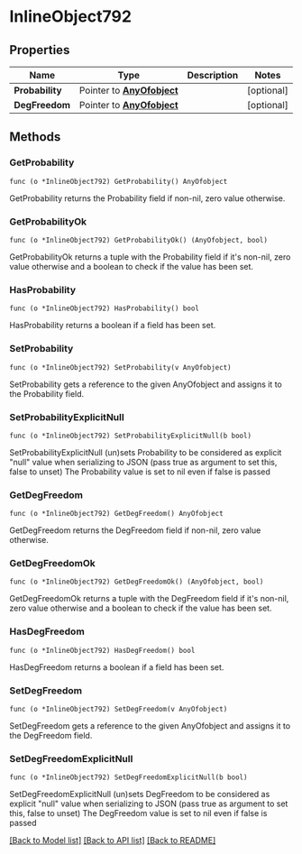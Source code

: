 # InlineObject792

## Properties

Name | Type | Description | Notes
------------ | ------------- | ------------- | -------------
**Probability** | Pointer to [**AnyOfobject**](anyOf&lt;object&gt;.md) |  | [optional] 
**DegFreedom** | Pointer to [**AnyOfobject**](anyOf&lt;object&gt;.md) |  | [optional] 

## Methods

### GetProbability

`func (o *InlineObject792) GetProbability() AnyOfobject`

GetProbability returns the Probability field if non-nil, zero value otherwise.

### GetProbabilityOk

`func (o *InlineObject792) GetProbabilityOk() (AnyOfobject, bool)`

GetProbabilityOk returns a tuple with the Probability field if it's non-nil, zero value otherwise
and a boolean to check if the value has been set.

### HasProbability

`func (o *InlineObject792) HasProbability() bool`

HasProbability returns a boolean if a field has been set.

### SetProbability

`func (o *InlineObject792) SetProbability(v AnyOfobject)`

SetProbability gets a reference to the given AnyOfobject and assigns it to the Probability field.

### SetProbabilityExplicitNull

`func (o *InlineObject792) SetProbabilityExplicitNull(b bool)`

SetProbabilityExplicitNull (un)sets Probability to be considered as explicit "null" value
when serializing to JSON (pass true as argument to set this, false to unset)
The Probability value is set to nil even if false is passed
### GetDegFreedom

`func (o *InlineObject792) GetDegFreedom() AnyOfobject`

GetDegFreedom returns the DegFreedom field if non-nil, zero value otherwise.

### GetDegFreedomOk

`func (o *InlineObject792) GetDegFreedomOk() (AnyOfobject, bool)`

GetDegFreedomOk returns a tuple with the DegFreedom field if it's non-nil, zero value otherwise
and a boolean to check if the value has been set.

### HasDegFreedom

`func (o *InlineObject792) HasDegFreedom() bool`

HasDegFreedom returns a boolean if a field has been set.

### SetDegFreedom

`func (o *InlineObject792) SetDegFreedom(v AnyOfobject)`

SetDegFreedom gets a reference to the given AnyOfobject and assigns it to the DegFreedom field.

### SetDegFreedomExplicitNull

`func (o *InlineObject792) SetDegFreedomExplicitNull(b bool)`

SetDegFreedomExplicitNull (un)sets DegFreedom to be considered as explicit "null" value
when serializing to JSON (pass true as argument to set this, false to unset)
The DegFreedom value is set to nil even if false is passed

[[Back to Model list]](../README.md#documentation-for-models) [[Back to API list]](../README.md#documentation-for-api-endpoints) [[Back to README]](../README.md)


